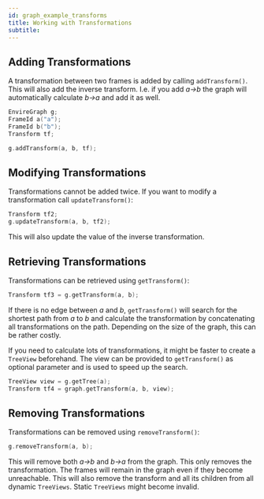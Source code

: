 ```yaml
---
id: graph_example_transforms
title: Working with Transformations
subtitle:
---
```


## Adding Transformations
A transformation between two frames is added by calling ``addTransform()``.
This will also add the inverse transform. I.e. if you add *a->b* the graph
will automatically calculate *b->a* and add it as well.

```cpp
EnvireGraph g;
FrameId a("a");
FrameId b("b");
Transform tf;

g.addTransform(a, b, tf);
```

## Modifying Transformations
Transformations cannot be added twice. If you want to modify a transformation
call ``updateTransform()``:

```cpp
Transform tf2;
g.updateTransform(a, b, tf2);
```
This will also update the value of the inverse transformation.


## Retrieving Transformations
Transformations can be retrieved using ``getTransform()``:

```cpp
Transform tf3 = g.getTransform(a, b);
```
If there is no edge between *a* and *b*, ``getTransform()`` will search
for the shortest path from *a* to *b* and calculate the transformation
by concatenating all transformations on the path. Depending on the size of
the graph, this can be rather costly.

If you need to calculate lots of transformations, it might be faster to
create a ``TreeView`` beforehand. The view can be provided to ``getTransform()`` as optional parameter and is used to speed up the
search.

```cpp
TreeView view = g.getTree(a);
Transform tf4 = graph.getTransform(a, b, view);
```

## Removing Transformations
Transformations can be removed using ``removeTransform()``:

```cpp
g.removeTransform(a, b);
```
This will remove both *a->b* and *b->a* from the graph. This only removes
the transformation. The frames will remain in the graph even if they become unreachable. This will also remove the transform and all its children from all dynamic ``TreeViews``. Static ``TreeViews`` might become invalid.
